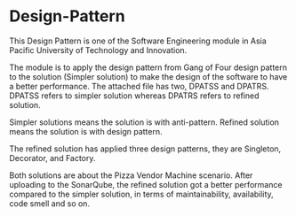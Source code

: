 # Design-Pattern
This Design Pattern is one of the Software Engineering module in Asia Pacific University of Technology and Innovation.

The module is to apply the design pattern from Gang of Four design pattern to the solution (Simpler solution) to make the design of the software to have a better performance. The attached file has two, DPATSS and DPATRS. DPATSS refers to simpler solution whereas DPATRS refers to refined solution.

Simpler solutions means the solution is with anti-pattern.
Refined solution means the solution is with design pattern.

The refined solution has applied three design patterns, they are Singleton, Decorator, and Factory.

Both solutions are about the Pizza Vendor Machine scenario.
After uploading to the SonarQube, the refined solution got a better performance compared to the simpler solution, in terms of maintainability, availability, code smell and so on.

